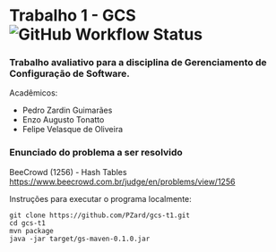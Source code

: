 # Trabalho 1 - GCS ![GitHub Workflow Status](https://img.shields.io/github/workflow/status/PZard/gcs-t1/maven)
### Trabalho avaliativo para a disciplina de Gerenciamento de Configuração de Software.

Acadêmicos:

- Pedro Zardin Guimarães
- Enzo Augusto Tonatto
- Felipe Velasque de Oliveira

### Enunciado do problema a ser resolvido

BeeCrowd (1256) - Hash Tables
https://www.beecrowd.com.br/judge/en/problems/view/1256

Instruções para executar o programa localmente:

```console
git clone https://github.com/PZard/gcs-t1.git
cd gcs-t1
mvn package
java -jar target/gs-maven-0.1.0.jar
```
